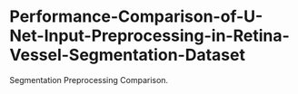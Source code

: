 # Performance-Comparison-of-U-Net-Input-Preprocessing-in-Retina-Vessel-Segmentation-Dataset
Segmentation Preprocessing Comparison.
